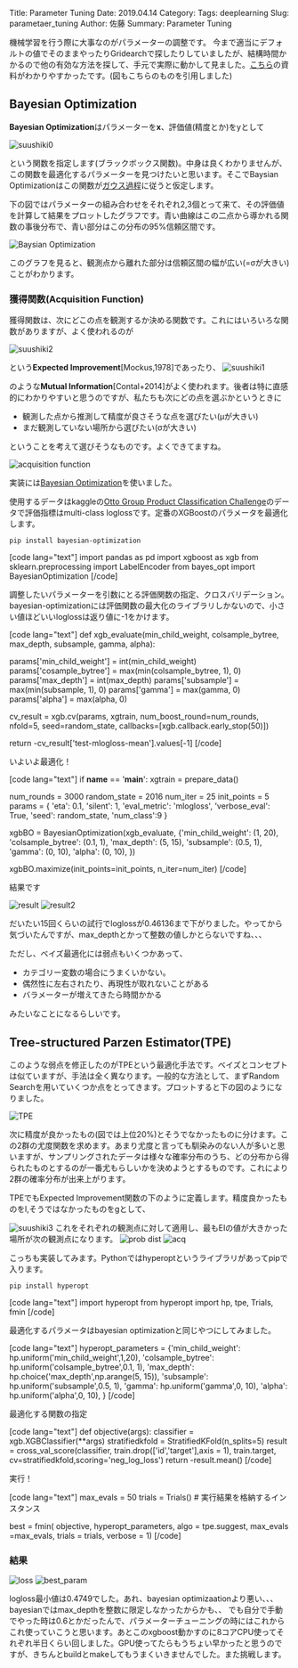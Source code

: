Title: Parameter Tuning
Date: 2019.04.14
Category:
Tags: deeplearning
Slug: parametaer_tuning
Author: 佐藤
Summary: Parameter Tuning

機械学習を行う際に大事なのがパラメーターの調整です。
今まで適当にデフォルトの値でそのままやったりGridearchで探したりしていましたが、結構時間かかるので他の有効な方法を探して、手元で実際に動かして見ました。<a href="http://neupy.com/2016/12/17/hyperparameter_optimization_for_neural_networks.html">こちら</a>の資料がわかりやすかったです。(図もこちらのものを引用しました)

<h2>Bayesian Optimization</h2>

<strong>Bayesian Optimization</strong>はパラメーターを<strong>x</strong>、評価値(精度とか)をyとして

<img src="https://github.com/jun-sato/parameter_tuning/blob/master/suushiki0.png?raw=true" alt="suushiki0" />

という関数を指定します(ブラックボックス関数)。中身は良くわかりませんが、この関数を最適化するパラメーターを見つけたいと思います。そこでBaysian Optimizationはこの関数が<a href="http://www.yasuhisay.info/entry/20091011/1255189429">ガウス過程</a>に従うと仮定します。

下の図ではパラメーターの組み合わせをそれぞれ2,3個とって来て、その評価値を計算して結果をプロットしたグラフです。青い曲線はこの二点から導かれる関数の事後分布で、青い部分はこの分布の95%信頼区間です。

<img src="http://neupy.com/_images/gaussian-process-example.png" alt="Baysian Optimization" />

このグラフを見ると、観測点から離れた部分は信頼区間の幅が広い(=σが大きい)ことがわかります。

<h3>獲得関数(Acquisition Function)</h3>

獲得関数は、次にどこの点を観測するか決める関数です。これにはいろいろな関数がありますが、よく使われるのが

<img src="https://github.com/jun-sato/parameter_tuning/blob/master/suushiki2.png?raw=True" alt="suushiki2" />

という<strong>Expected Improvement</strong>[Mockus,1978]であったり、
<img src="https://github.com/jun-sato/parameter_tuning/blob/master/suushiki1.png?raw=True" alt="suushiki1" />

のような<strong>Mutual Information</strong>[Contal+2014]がよく使われます。後者は特に直感的にわかりやすいと思うのですが、私たちも次にどの点を選ぶかというときに

<ul>
<li>観測した点から推測して精度が良さそうな点を選びたい(μが大きい)</li>
<li>まだ観測していない場所から選びたい(σが大きい)</li>
</ul>

ということを考えて選びそうなものです。よくできてますね。

<img src="http://neupy.com/_images/expected-improvement-example.png" alt="acquisition function" />

実装には<a href="https://github.com/fmfn/BayesianOptimization">Bayesian Optimization</a>を使いました。

使用するデータはkaggleの<a href="https://www.kaggle.com/c/otto-group-product-classification-challenge#evaluation">Otto Group Product Classification Challenge</a>のデータで評価指標はmulti-class loglossです。定番のXGBoostのパラメータを最適化します。

<code>pip install bayesian-optimization</code>

[code lang="text"]
import pandas as pd
import xgboost as xgb
from sklearn.preprocessing import LabelEncoder
from bayes_opt import BayesianOptimization
[/code]

調整したいパラメーターを引数にとる評価関数の指定、クロスバリデーション。bayesian-optimizationには評価関数の最大化のライブラリしかないので、小さい値ほどいいloglossは返り値に-1をかけます。

[code lang="text"]
def xgb_evaluate(min_child_weight,
colsample_bytree,
max_depth,
subsample,
gamma,
alpha):

params[&#039;min_child_weight&#039;] = int(min_child_weight)
params[&#039;cosample_bytree&#039;] = max(min(colsample_bytree, 1), 0)
params[&#039;max_depth&#039;] = int(max_depth)
params[&#039;subsample&#039;] = max(min(subsample, 1), 0)
params[&#039;gamma&#039;] = max(gamma, 0)
params[&#039;alpha&#039;] = max(alpha, 0)

cv_result = xgb.cv(params, xgtrain, num_boost_round=num_rounds, nfold=5,
seed=random_state,
callbacks=[xgb.callback.early_stop(50)])

return -cv_result[&#039;test-mlogloss-mean&#039;].values[-1]
[/code]

いよいよ最適化！

[code lang="text"]
if __name__ == &#039;__main__&#039;:
xgtrain = prepare_data()

num_rounds = 3000
random_state = 2016
num_iter = 25
init_points = 5
params = {
&#039;eta&#039;: 0.1,
&#039;silent&#039;: 1,
&#039;eval_metric&#039;: &#039;mlogloss&#039;,
&#039;verbose_eval&#039;: True,
&#039;seed&#039;: random_state,
&#039;num_class&#039;:9
}

xgbBO = BayesianOptimization(xgb_evaluate, {&#039;min_child_weight&#039;: (1, 20),
&#039;colsample_bytree&#039;: (0.1, 1),
&#039;max_depth&#039;: (5, 15),
&#039;subsample&#039;: (0.5, 1),
&#039;gamma&#039;: (0, 10),
&#039;alpha&#039;: (0, 10),
})

xgbBO.maximize(init_points=init_points, n_iter=num_iter)
[/code]

結果です

<img src="https://github.com/jun-sato/parameter_tuning/blob/master/result.png?raw=true" alt="result" />
<img src="https://github.com/jun-sato/parameter_tuning/blob/master/result2.png?raw=true" alt="result2" />

だいたい15回くらいの試行でloglossが0.46136まで下がりました。やってから気づいたんですが、max_depthとかって整数の値しかとらないですね、、、

ただし、ベイズ最適化には弱点もいくつかあって、

<ul>
<li>カテゴリー変数の場合にうまくいかない。</li>
<li>偶然性に左右されたり、再現性が取れないことがある</li>
<li>バラメーターが増えてきたら時間かかる</li>
</ul>

みたいなことになるらしいです。

<h2>Tree-structured Parzen Estimator(TPE)</h2>

このような弱点を修正したのがTPEという最適化手法です。ベイズとコンセプトは似ていますが、手法は全く異なります。一般的な方法として、まずRandom Searchを用いていくつか点をとってきます。プロットすると下の図のようになりました。

<img src="http://neupy.com/_images/tpe-observation-groups.png" alt="TPE" />

次に精度が良かったもの(図では上位20%)とそうでなかったものに分けます。この2群の尤度関数を求めます。あまり尤度と言っても馴染みのない人が多いと思いますが、サンプリングされたデータは様々な確率分布のうち、どの分布から得られたものとするのが一番尤もらしいかを決めようとするものです。これにより2群の確率分布が出来上がります。

TPEでもExpected Improvement関数の下のように定義します。精度良かったものをl,そうではなかったものをgとして、

<img src="https://github.com/jun-sato/parameter_tuning/blob/master/suushiki3.png?raw=True" alt="suushiki3" />
これをそれぞれの観測点に対して適用し、最もEIの値が大きかった場所が次の観測点になります。

<img src="http://neupy.com/_images/tpe-sampled-candidates.png" alt="prob dist" />
<img src="http://neupy.com/_images/tpe-expected-improvement.png" alt="acq" />

こっちも実装してみます。Pythonではhyperoptというライブラリがあってpipで入ります。

<code>pip install hyperopt</code>

[code lang="text"]
import hyperopt
from hyperopt import hp, tpe, Trials, fmin
[/code]

最適化するパラメータはbayesian optimizationと同じやつにしてみました。

[code lang="text"]
hyperopt_parameters = {&#039;min_child_weight&#039;: hp.uniform(&#039;min_child_weight&#039;,1,20),
&#039;colsample_bytree&#039;: hp.uniform(&#039;colsample_bytree&#039;,0.1, 1),
&#039;max_depth&#039;: hp.choice(&#039;max_depth&#039;,np.arange(5, 15)),
&#039;subsample&#039;: hp.uniform(&#039;subsample&#039;,0.5, 1),
&#039;gamma&#039;: hp.uniform(&#039;gamma&#039;,0, 10),
&#039;alpha&#039;: hp.uniform(&#039;alpha&#039;,0, 10),
}
[/code]

最適化する関数の指定

[code lang="text"]
def objective(args):
classifier = xgb.XGBClassifier(**args)
stratifiedkfold = StratifiedKFold(n_splits=5)
result = cross_val_score(classifier, train.drop([&#039;id&#039;,&#039;target&#039;],axis = 1), train.target, cv=stratifiedkfold,scoring=&#039;neg_log_loss&#039;)
return -result.mean()
[/code]

実行！

[code lang="text"]
max_evals = 50
trials = Trials() # 実行結果を格納するインスタンス

best = fmin(
objective,
hyperopt_parameters,
algo = tpe.suggest,
max_evals =max_evals,
trials = trials,
verbose = 1)
[/code]

<h3>結果</h3>

<img src="https://github.com/jun-sato/parameter_tuning/blob/master/loss.jpg?raw=true" alt="loss" />

<img src="https://github.com/jun-sato/parameter_tuning/blob/master/best_param.png?raw=true" alt="best_param" />

logloss最小値は0.4749でした。あれ、bayesian optimizaationより悪い、、、bayesianではmax_depthを整数に限定しなかったからかも、、
でも自分で手動でやった時は0.6とかだったんで、パラメーターチューニングの時にはこれからこれ使っていこうと思います。あとこのxgboost動かすのに8コアCPU使ってそれぞれ半日くらい回しました。GPU使ってたらもうちょい早かったと思うのですが、きちんとbuildとmakeしてもうまくいきませんでした。また挑戦します。
